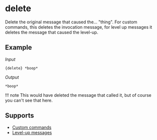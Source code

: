 # delete

Delete the original message that caused the... "thing". For custom commands, this deletes the invocation message, for level up messages it deletes the message that caused the level-up.

## Example

*Input*
```
{delete} *boop*
```
*Output*
```
*boop*
```
!!! note
    This would have deleted the message that called it, but of course you can't see that here.

## Supports

* [Custom commands](/Modules/custom_commands/)
* [Level-up messages](/Modules/levels/)

